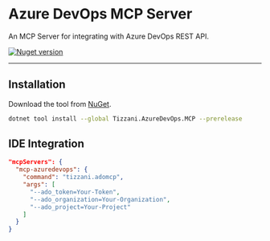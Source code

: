 # Azure DevOps MCP Server
An MCP Server for integrating with Azure DevOps REST API.

[![Nuget version](https://img.shields.io/nuget/v/tizzani.azuredevops.mcp)](https://www.nuget.org/packages/Tizzani.AzureDevOps.MCP)

---

## Installation
Download the tool from [NuGet](https://www.nuget.org/packages/Tizzani.AzureDevOps.MCP).
```sh
dotnet tool install --global Tizzani.AzureDevOps.MCP --prerelease
```

## IDE Integration
```json
"mcpServers": {
  "mcp-azuredevops": {
    "command": "tizzani.adomcp",
    "args": [
      "--ado_token=Your-Token",
      "--ado_organization=Your-Organization",
      "--ado_project=Your-Project"
    ]
  }
}
```
